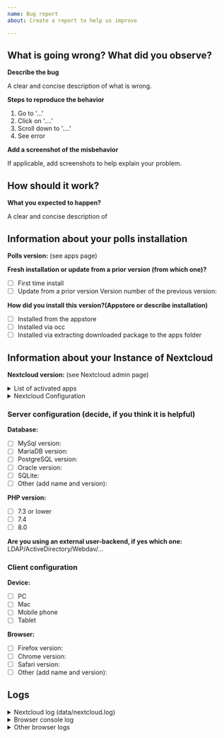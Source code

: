 ```yaml
---
name: Bug report
about: Create a report to help us improve

---
```

<!--
Please use this form to help understanding your issue! Bug reports without this issue may be closed without further notice. 
-->

## What is going wrong? What did you observe?
**Describe the bug**

A clear and concise description of what is wrong.

**Steps to reproduce the behavior**
1. Go to '...'
2. Click on '....'
3. Scroll down to '....'
4. See error

**Add a screenshot of the misbehavior**

If applicable, add screenshots to help explain your problem.

## How should it work?
**What you expected to happen?**

A clear and concise description of

## Information about your polls installation
**Polls version:** (see apps page)

**Fresh installation or update from a prior version (from which one)?**
<!--
Put an x between the brackets ([x]) or check these boxes after you created the issue
-->
- [ ] First time install
- [ ] Update from a prior version
  Version number of the previous version:

**How did you install this version?(Appstore or describe installation)**
<!--
Put an x between the brackets ([x]) or check these boxes after you created the issue
-->
- [ ] Installed from the appstore
- [ ] Installed via occ
- [ ] Installed via extracting downloaded package to the apps folder

## Information about your Instance of Nextcloud
**Nextcloud version:** (see Nextcloud admin page)

<details>
<summary>List of activated apps</summary>

```
If you have access to your command line run e.g.:
sudo -u www-data php occ app:list
from within your Nextcloud installation folder
```

</details>
<details>
<summary>Nextcloud Configuration</summary>

```
If you have access to your command line run e.g.:
sudo -u www-data php occ config:list system
from within your Nextcloud installation folder

or

Insert your config.php content here
Make sure to remove all sensitive content such as passwords. (e.g. database password, passwordsalt, secret, smtp password, …)
```
</details>

### Server configuration (decide, if you think it is helpful)
<!--
You can use the Issue Template application to prefill most of the required information: https://apps.nextcloud.com/apps/issuetemplate
-->

**Database:**
- [ ] MySql version:
- [ ] MariaDB version:
- [ ] PostgreSQL version:
- [ ] Oracle version:
- [ ] SQLite:
- [ ] Other (add name and version):

**PHP version:**
- [ ] 7.3 or lower
- [ ] 7.4
- [ ] 8.0

**Are you using an external user-backend, if yes which one:** LDAP/ActiveDirectory/Webdav/...

### Client configuration
**Device:** <!-- Put an x between the brackets ([x]) or check these boxes after you created the issue -->
- [ ] PC
- [ ] Mac
- [ ] Mobile phone
- [ ] Tablet

**Browser:** <!-- Add your Browser's version and put an x between the brackets ([x]) or check these boxes after you created the issue -->

- [ ] Firefox version:
- [ ] Chrome version:
- [ ] Safari version:
- [ ] Other (add name and version):

## Logs

<details>
<summary>Nextcloud log (data/nextcloud.log)</summary>

```
Insert your Nextcloud log here
```
</details>

<details>
<summary>Browser console log</summary>

```
Insert your browser console log here
```

</details>

<details>
<summary>Other browser logs</summary>

```
Insert additional logs from your browser here
```
</details>
